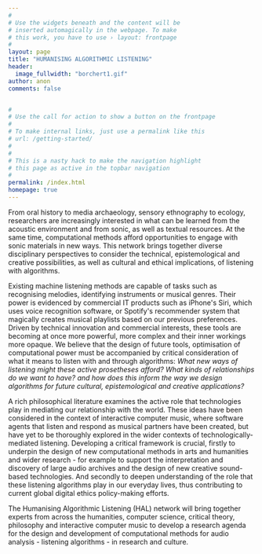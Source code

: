 ```yaml
---
#
# Use the widgets beneath and the content will be
# inserted automagically in the webpage. To make
# this work, you have to use › layout: frontpage
#
layout: page
title: "HUMANISING ALGORITHMIC LISTENING"
header:
  image_fullwidth: "borchert1.gif"
author: anon
comments: false  


#
# Use the call for action to show a button on the frontpage
#
# To make internal links, just use a permalink like this
# url: /getting-started/
#
#
# This is a nasty hack to make the navigation highlight
# this page as active in the topbar navigation
#
permalink: /index.html
homepage: true
---
```

From oral history to media archaeology, sensory ethnography to ecology, researchers are increasingly interested in what can be learned from the acoustic environment and from sonic, as well as textual resources. At the same time, computational methods afford opportunities to engage with sonic materials in new ways. This network brings together diverse disciplinary perspectives to consider the technical, epistemological and creative possibilities, as well as cultural and ethical implications, of listening with algorithms.

Existing machine listening methods are capable of tasks such as recognising melodies, identifying instruments or musical genres. Their power is evidenced by commercial IT products such as iPhone's Siri, which uses voice recognition software, or Spotify's recommender system that magically creates musical playlists based on our previous preferences. Driven by technical innovation and commercial interests, these tools are becoming at once more powerful, more complex and their inner workings more opaque. We believe that the design of future tools, optimisation of computational power must be accompanied by critical consideration of what it means to listen with and through algorithms: *What new ways of listening might these active prosetheses afford? What kinds of relationships do we want to have? and how does this inform the way we design algorithms for future cultural, epistemological and creative applications?*

A rich philosophical literature examines the active role that technologies play in mediating our relationship with the world. These ideas have been considered in the context of interactive computer music, where software agents that listen and respond as musical partners have been created, but have yet to be thoroughly explored in the wider contexts of technologically-mediated listening. Developing a critical framework is crucial, firstly to underpin the design of new computational methods in arts and humanities and wider research - for example to support the interpretation and discovery of large audio archives and the design of new creative sound-based technologies. And secondly to deepen understanding of the role that these listening algorithms play in our everyday lives, thus contributing to current global digital ethics policy-making efforts.

The Humanising Algorithmic Listening (HAL) network will bring together experts from across the humanities, computer science, critical theory, philosophy and interactive computer music to develop a research agenda for the design and development of computational methods for audio analysis - listening algorithms - in research and culture.
